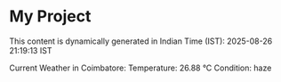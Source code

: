 # My Project

This content is dynamically generated in Indian Time (IST): 2025-08-26 21:19:13 IST


Current Weather in Coimbatore:
Temperature: 26.88 °C
Condition: haze
